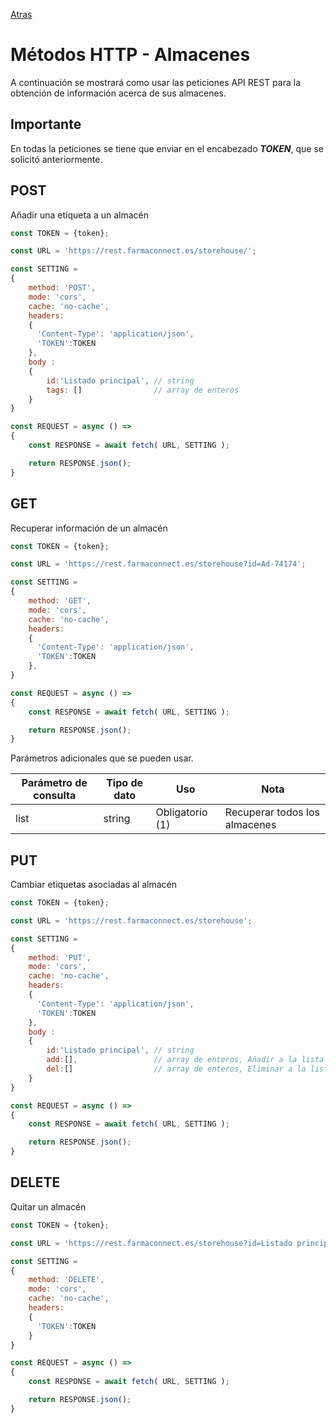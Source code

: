 [Atras](/README.md) 

# Métodos HTTP - Almacenes
A continuación se mostrará como usar las peticiones API REST para la obtención de información acerca de sus almacenes.

## Importante
En todas la peticiones se tiene que enviar en el encabezado ***TOKEN***, que se solicitó anteriormente.

## POST
Añadir una etiqueta a un almacén

```javascript
const TOKEN = {token};

const URL = 'https://rest.farmaconnect.es/storehouse/';

const SETTING =
{
    method: 'POST', 
    mode: 'cors', 
    cache: 'no-cache',
    headers: 
    {
      'Content-Type': 'application/json',
      'TOKEN':TOKEN
    }, 
    body : 
    {
        id:'Listado principal', // string
        tags: []                // array de enteros
    }
}

const REQUEST = async () =>
{
    const RESPONSE = await fetch( URL, SETTING );

    return RESPONSE.json();
}
```
## GET
Recuperar información de un almacén

```javascript
const TOKEN = {token};

const URL = 'https://rest.farmaconnect.es/storehouse?id=Ad-74174';

const SETTING =
{
    method: 'GET', 
    mode: 'cors', 
    cache: 'no-cache',
    headers: 
    {
      'Content-Type': 'application/json',
      'TOKEN':TOKEN
    }, 
}

const REQUEST = async () =>
{
    const RESPONSE = await fetch( URL, SETTING );

    return RESPONSE.json();
}

```

Parámetros adicionales que se pueden usar.

Parámetro de consulta       | Tipo de dato              |  Uso                    | Nota    |
------------------------    | ------------------------  |------------------------ |------------------------         |
list                          | string                    | Obligatorio  (1)           | Recuperar todos los almacenes  |

## PUT
Cambiar etiquetas asociadas al almacén
```javascript
const TOKEN = {token};

const URL = 'https://rest.farmaconnect.es/storehouse';

const SETTING =
{
    method: 'PUT', 
    mode: 'cors', 
    cache: 'no-cache',
    headers: 
    {
      'Content-Type': 'application/json',
      'TOKEN':TOKEN
    }, 
    body : 
    {
        id:'Listado principal', // string
        add:[],                 // array de enteros, Añadir a la lista actual
        del:[]                  // array de enteros, Eliminar a la lista actual
    }
}

const REQUEST = async () =>
{
    const RESPONSE = await fetch( URL, SETTING );

    return RESPONSE.json();
}
```
## DELETE 
Quitar un almacén
```javascript
const TOKEN = {token};

const URL = 'https://rest.farmaconnect.es/storehouse?id=Listado principal';

const SETTING =
{
    method: 'DELETE', 
    mode: 'cors', 
    cache: 'no-cache',
    headers: 
    {
      'TOKEN':TOKEN
    }
}

const REQUEST = async () =>
{
    const RESPONSE = await fetch( URL, SETTING );

    return RESPONSE.json();
}
```